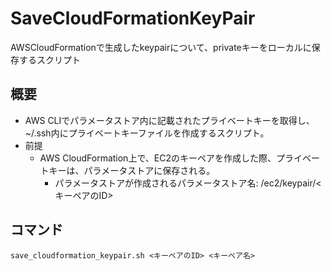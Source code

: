 # SaveCloudFormationKeyPair
AWSCloudFormationで生成したkeypairについて、privateキーをローカルに保存するスクリプト

## 概要
- AWS CLIでパラメータストア内に記載されたプライベートキーを取得し、~/.ssh内にプライベートキーファイルを作成するスクリプト。
- 前提
  - AWS CloudFormation上で、EC2のキーペアを作成した際、プライベートキーは、パラメータストアに保存される。
    - パラメータストアが作成されるパラメータストア名: /ec2/keypair/<キーペアのID>

## コマンド

```
save_cloudformation_keypair.sh <キーペアのID> <キーペア名>
```
